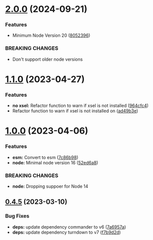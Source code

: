 # [2.0.0](https://github.com/ff6347/to-markdown-cli/compare/v1.1.0...v2.0.0) (2024-09-21)


### Features

* Minimum Node Version 20 ([8052396](https://github.com/ff6347/to-markdown-cli/commit/8052396542a635be47a5789790a8c51a4abc0bce))


### BREAKING CHANGES

* Don't support older node versions

# [1.1.0](https://github.com/ff6347/to-markdown-cli/compare/v1.0.0...v1.1.0) (2023-04-27)


### Features

* **no xsel:** Refactor function to warn if xsel is not installed ([964cfc4](https://github.com/ff6347/to-markdown-cli/commit/964cfc41c626b1007b9a012a19319bb17dc6c052))
* Refactor function to warn if xsel is not installed on ([ad49b3e](https://github.com/ff6347/to-markdown-cli/commit/ad49b3e65c609787104a37fbf7e9055dee592e3b))

# [1.0.0](https://github.com/ff6347/to-markdown-cli/compare/v0.4.5...v1.0.0) (2023-04-06)


### Features

* **esm:** Convert to esm ([7c86b98](https://github.com/ff6347/to-markdown-cli/commit/7c86b985553b01253b5c11cf4ced29c1a640d8ef))
* **node:** Minimal node version 16 ([52ed6a8](https://github.com/ff6347/to-markdown-cli/commit/52ed6a8af84a08a26c2ac25ed266ebe4d684e41f))


### BREAKING CHANGES

* **node:** Dropping suppoer for Node 14

## [0.4.5](https://github.com/ff6347/to-markdown-cli/compare/v0.4.4...v0.4.5) (2023-03-10)


### Bug Fixes

* **deps:** update dependency commander to v6 ([7a6957a](https://github.com/ff6347/to-markdown-cli/commit/7a6957a5616ec8fb7199fe20cca77271e67a785b))
* **deps:** update dependency turndown to v7 ([f7b9d2d](https://github.com/ff6347/to-markdown-cli/commit/f7b9d2d4730e39a43fd7c567b2fc2dea2de963aa))
